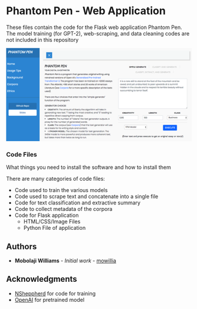 # Phantom Pen - Web Application

These files contain the code for the Flask web application Phantom Pen. The model training (for GPT-2), web-scraping, and data cleaning codes are not included in this repository

![](phantompen_screenshot.png)


### Code Files

What things you need to install the software and how to install them

There are many categories of code files:

* Code used to train the various models
* Code used to scrape text and concatenate into a single file
* Code for text classification and extractive summary
* Code to collect metadata of the corpora
* Code for Flask application
  * HTML/CSS/Image Files 
  * Python File of application


## Authors

* **Mobolaji Williams** - *Initial work* - [mowillia](https://github.com/mowillia)


## Acknowledgments

* [NSheppherd](https://github.com/nshepperd) for code for training
* [OpenAI](https://github.com/openai) for pretrained model
